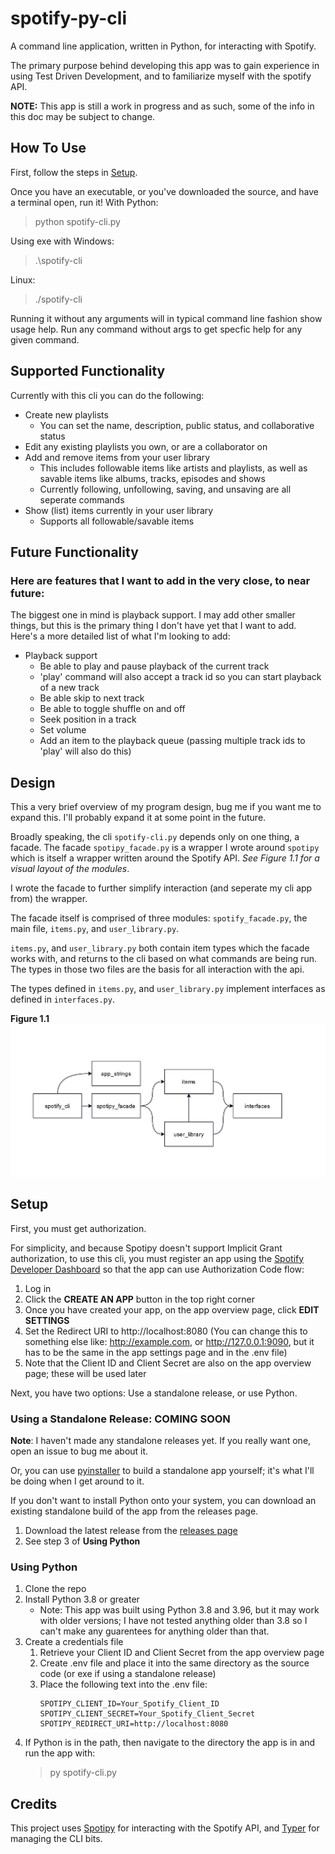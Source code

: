 # spotify-py-cli

A command line application, written in Python, for interacting with Spotify. 

The primary purpose behind developing this app was to gain experience in using Test Driven Development, and to familiarize myself with the spotify API.

**NOTE:** This app is still a work in progress and as such, some of the info in this doc may be subject to change.

## How To Use
First, follow the steps in [Setup](#setup).

Once you have an executable, or you've downloaded the source, and have a terminal open, run it!
With Python:
> python spotify-cli.py 

Using exe with Windows:
> .\spotify-cli 

Linux:
> ./spotify-cli 

Running it without any arguments will in typical command line fashion show usage help. Run any command without args to get specfic help for any given command.

## Supported Functionality
Currently with this cli you can do the following:
* Create new playlists
    * You can set the name, description, public status, and collaborative status
* Edit any existing playlists you own, or are a collaborator on 
* Add and remove items from your user library
    * This includes followable items like artists and playlists, as well as savable items like albums, tracks, episodes and shows
    * Currently following, unfollowing, saving, and unsaving are all seperate commands
* Show (list) items currently in your user library 
    * Supports all followable/savable items

## Future Functionality 
### Here are features that I want to add in the very close, to near future:
The biggest one in mind is playback support. I may add other smaller things, but this is the primary thing I don't have yet that I want to add. Here's a more detailed list of what I'm looking to add:
* Playback support
    * Be able to play and pause playback of the current track
    * 'play' command will also accept a track id so you can start playback of a new track
    * Be able skip to next track
    * Be able to toggle shuffle on and off
    * Seek position in a track 
    * Set volume
    * Add an item to the playback queue (passing multiple track ids to 'play' will also do this)

## Design

This a very brief overview of my program design, bug me if you want me to expand this. I'll probably expand it at some point in the future.

Broadly speaking, the cli `spotify-cli.py` depends only on one thing, a facade. The facade `spotipy_facade.py` is a wrapper I wrote around `spotipy` which is itself a wrapper written around the Spotify API. _See Figure 1.1 for a visual layout of the modules_.

I wrote the facade to further simplify interaction (and seperate my cli app from) the wrapper. 

The facade itself is comprised of three modules: `spotify_facade.py`, the main file, `items.py`, and `user_library.py`. 

`items.py`, and `user_library.py` both contain item types which the facade works with, and returns to the cli based on what commands are being run. The types in those two files are the basis for all interaction with the api.

The types defined in `items.py`, and `user_library.py` implement interfaces as defined in `interfaces.py`. 

**Figure 1.1**
![stuff](img\module_layout.png)

## Setup 

First, you must get authorization.

For simplicity, and because Spotipy doesn't support Implicit Grant authorization, to use this cli, you must register an app using the [Spotify Developer Dashboard](https://developer.spotify.com/dashboard/applications) so that the app can use Authorization Code flow:
1. Log in 
2. Click the **CREATE AN APP** button in the top right corner 
3. Once you have created your app, on the app overview page, click **EDIT SETTINGS**
4. Set the Redirect URI to http://localhost:8080 (You can change this to something else like: http://example.com, or http://127.0.0.1:9090, but it has to be the same in the app settings page and in the .env file)
5. Note that the Client ID and Client Secret are also on the app overview page; these will be used later

Next, you have two options: Use a standalone release, or use Python.
### Using a Standalone Release: COMING SOON
**Note**: I haven't made any standalone releases yet. If you really want one, open an issue to bug me about it.

Or, you can use [pyinstaller](https://www.pyinstaller.org/) to build a standalone app yourself; it's what I'll be doing when I get around to it.

If you don't want to install Python onto your system, you can download an existing standalone build of the app from the releases page.
1. Download the latest release from the [releases page](TODO_Insert_LINK)
2. See step 3 of **Using Python**
### Using Python
1. Clone the repo 
2. Install Python 3.8 or greater 
    * Note: This app was built using Python 3.8 and 3.96, but it may work with older versions; I have not tested anything older than 3.8 so I can't make any guarentees for anything older than that.
3. Create a credentials file 
    1. Retrieve your Client ID and Client Secret from the app overview page
    2. Create .env file and place it into the same directory as the source code (or exe if using a standalone release)
    3. Place the following text into the .env file:
        ```
        SPOTIPY_CLIENT_ID=Your_Spotify_Client_ID
        SPOTIPY_CLIENT_SECRET=Your_Spotify_Client_Secret
        SPOTIPY_REDIRECT_URI=http://localhost:8080
        ``` 
4. If Python is in the path, then navigate to the directory the app is in and run the app with:
    > py spotify-cli.py 

## Credits
This project uses [Spotipy](https://spotipy.readthedocs.io/en/2.19.0/) for interacting with the Spotify API, 
and [Typer](https://typer.tiangolo.com/) for managing the CLI bits.
